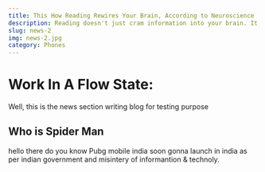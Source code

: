 ```yaml
---
title: This How Reading Rewires Your Brain, According to Neuroscience
description: Reading doesn't just cram information into your brain. It change how your brain. 
slug: news-2
img: news-2.jpg
category: Phones
---
```


# Work In A Flow State:
Well, this is the news section writing blog for testing purpose

## Who is Spider Man

hello there do you know Pubg mobile india soon gonna launch in india as per indian government and misintery of informantion & technoly.